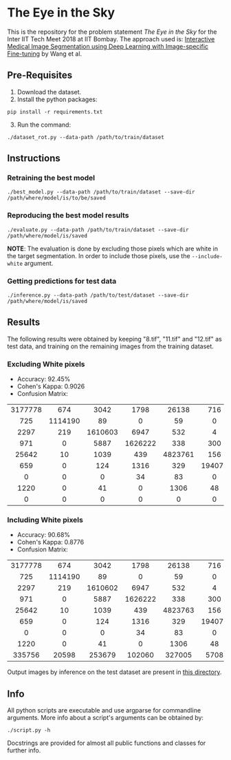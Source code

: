 # The Eye in the Sky
This is the repository for the problem statement *The Eye in the Sky* for the Inter IIT Tech Meet 2018 at IIT Bombay.
The approach used is: [Interactive Medical Image Segmentation using Deep Learning with Image-specific Fine-tuning](http://discovery.ucl.ac.uk/10032237/7/David_08270673.pdf) by Wang et al.

## Pre-Requisites
1. Download the dataset.
2. Install the python packages:
  ```
  pip install -r requirements.txt
  ```
3. Run the command:
  ```
  ./dataset_rot.py --data-path /path/to/train/dataset
  ```

## Instructions
### Retraining the best model
```
./best_model.py --data-path /path/to/train/dataset --save-dir /path/where/model/is/to/be/saved
```

### Reproducing the best model results
```
./evaluate.py --data-path /path/to/train/dataset --save-dir /path/where/model/is/saved
```
**NOTE**: The evaluation is done by excluding those pixels which are white in the target segmentation.
In order to include those pixels, use the `--include-white` argument.

### Getting predictions for test data
```
./inference.py --data-path /path/to/test/dataset --save-dir /path/where/model/is/saved
```

## Results
The following results were obtained by keeping "8.tif", "11.tif" and "12.tif" as test data, and training on the remaining images from the training dataset.

### Excluding White pixels
* Accuracy: 92.45%
* Cohen's Kappa: 0.9026
* Confusion Matrix:

<table align="center">
  <tr>
    <td align="center">3177778</td>
    <td align="center">674</td>
    <td align="center">3042</td>
    <td align="center">1798</td>
    <td align="center">26138</td>
    <td align="center">716</td>
    <td align="center">0</td>
    <td align="center">525</td>
    <td align="center">260984</td>
  </tr>
  <tr>
    <td align="center">725</td>
    <td align="center">1114190</td>
    <td align="center">89</td>
    <td align="center">0</td>
    <td align="center">59</td>
    <td align="center">0</td>
    <td align="center">0</td>
    <td align="center">2</td>
    <td align="center">10788</td>
  </tr>
  <tr>
    <td align="center">2297</td>
    <td align="center">219</td>
    <td align="center">1610603</td>
    <td align="center">6947</td>
    <td align="center">532</td>
    <td align="center">4</td>
    <td align="center">0</td>
    <td align="center">68</td>
    <td align="center">245576</td>
  </tr>
  <tr>
    <td align="center">971</td>
    <td align="center">0</td>
    <td align="center">5887</td>
    <td align="center">1626222</td>
    <td align="center">338</td>
    <td align="center">300</td>
    <td align="center">0</td>
    <td align="center">1</td>
    <td align="center">84661</td>
  </tr>
  <tr>
    <td align="center">25642</td>
    <td align="center">10</td>
    <td align="center">1039</td>
    <td align="center">439</td>
    <td align="center">4823761</td>
    <td align="center">156</td>
    <td align="center">1</td>
    <td align="center">2844</td>
    <td align="center">346080</td>
  </tr>
  <tr>
    <td align="center">659</td>
    <td align="center">0</td>
    <td align="center">124</td>
    <td align="center">1316</td>
    <td align="center">329</td>
    <td align="center">194079</td>
    <td align="center">0</td>
    <td align="center">34</td>
    <td align="center">5565</td>
  </tr>
  <tr>
    <td align="center">0</td>
    <td align="center">0</td>
    <td align="center">0</td>
    <td align="center">34</td>
    <td align="center">83</td>
    <td align="center">0</td>
    <td align="center">26891</td>
    <td align="center">0</td>
    <td align="center">1987</td>
  </tr>
  <tr>
    <td align="center">1220</td>
    <td align="center">0</td>
    <td align="center">41</td>
    <td align="center">0</td>
    <td align="center">1306</td>
    <td align="center">48</td>
    <td align="center">0</td>
    <td align="center">311439</td>
    <td align="center">10363</td>
  </tr>
  <tr>
    <td align="center">0</td>
    <td align="center">0</td>
    <td align="center">0</td>
    <td align="center">0</td>
    <td align="center">0</td>
    <td align="center">0</td>
    <td align="center">0</td>
    <td align="center">0</td>
    <td align="center">0</td>
  </tr>
</table>

### Including White pixels
* Accuracy: 90.68%
* Cohen's Kappa: 0.8776
* Confusion Matrix:

<table align="center">
  <tr>
    <td align="center">3177778</td>
    <td align="center">674</td>
    <td align="center">3042</td>
    <td align="center">1798</td>
    <td align="center">26138</td>
    <td align="center">716</td>
    <td align="center">0</td>
    <td align="center">525</td>
    <td align="center">260984</td>
  </tr>
  <tr>
    <td align="center">725</td>
    <td align="center">1114190</td>
    <td align="center">89</td>
    <td align="center">0</td>
    <td align="center">59</td>
    <td align="center">0</td>
    <td align="center">0</td>
    <td align="center">2</td>
    <td align="center">10788</td>
  </tr>
  <tr>
    <td align="center">2297</td>
    <td align="center">219</td>
    <td align="center">1610602</td>
    <td align="center">6947</td>
    <td align="center">532</td>
    <td align="center">4</td>
    <td align="center">0</td>
    <td align="center">68</td>
    <td align="center">245577</td>
  </tr>
  <tr>
    <td align="center">971</td>
    <td align="center">0</td>
    <td align="center">5887</td>
    <td align="center">1626222</td>
    <td align="center">338</td>
    <td align="center">300</td>
    <td align="center">0</td>
    <td align="center">1</td>
    <td align="center">84661</td>
  </tr>
  <tr>
    <td align="center">25642</td>
    <td align="center">10</td>
    <td align="center">1039</td>
    <td align="center">439</td>
    <td align="center">4823763</td>
    <td align="center">156</td>
    <td align="center">1</td>
    <td align="center">2844</td>
    <td align="center">346078</td>
  </tr>
  <tr>
    <td align="center">659</td>
    <td align="center">0</td>
    <td align="center">124</td>
    <td align="center">1316</td>
    <td align="center">329</td>
    <td align="center">194079</td>
    <td align="center">0</td>
    <td align="center">34</td>
    <td align="center">5565</td>
  </tr>
  <tr>
    <td align="center">0</td>
    <td align="center">0</td>
    <td align="center">0</td>
    <td align="center">34</td>
    <td align="center">83</td>
    <td align="center">0</td>
    <td align="center">26891</td>
    <td align="center">0</td>
    <td align="center">1987</td>
  </tr>
  <tr>
    <td align="center">1220</td>
    <td align="center">0</td>
    <td align="center">41</td>
    <td align="center">0</td>
    <td align="center">1306</td>
    <td align="center">48</td>
    <td align="center">0</td>
    <td align="center">311439</td>
    <td align="center">10363</td>
  </tr>
  <tr>
    <td align="center">335756</td>
    <td align="center">20598</td>
    <td align="center">253679</td>
    <td align="center">102060</td>
    <td align="center">327005</td>
    <td align="center">5708</td>
    <td align="center">2668</td>
    <td align="center">12301</td>
    <td align="center">7678057</td>
  </tr>
</table>

Output images by inference on the test dataset are present in [this directory](./test_results).

## Info
All python scripts are executable and use argparse for commandline arguments. More info about a script's arguments can be obtained by:
```
./script.py -h
```
Docstrings are provided for almost all public functions and classes for further info.
